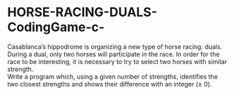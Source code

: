 # HORSE-RACING-DUALS-CodingGame-c-
Casablanca’s hippodrome is organizing a new type of horse racing: duals. 
During a dual, only two horses will participate in the race. In order for the race to be interesting,
it is necessary to try to select two horses with similar strength.  
Write a program which, using a given number of strengths, identifies the two closest strengths and shows their difference with an integer (≥ 0).
